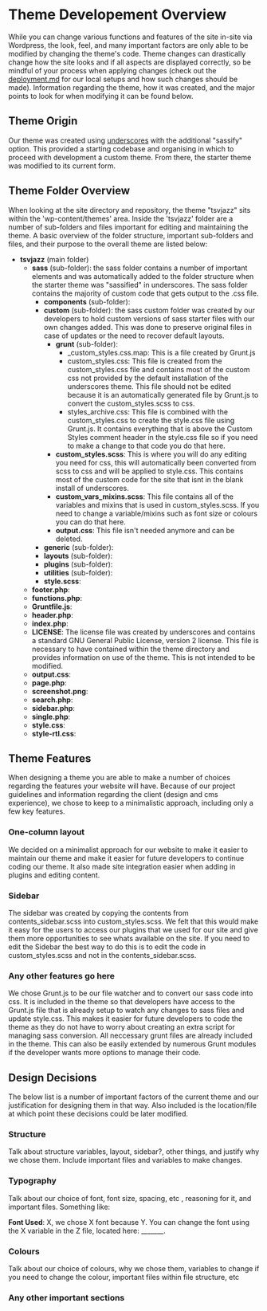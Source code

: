 # Theme Developement Overview

While you can change various functions and features of the site in-site via Wordpress, the look, feel, and many important factors are only able to be modified by changing the theme's code. Theme changes can drastically change how the site looks and if all aspects
are displayed correctly, so be mindful of your process when applying changes (check out the [deployment.md](/deployment.md) for our local setups and how such changes should be made). Information regarding the theme, how it was created, and the major points to look
for when modifying it can be found below.

## Theme Origin

Our theme was created using [underscores](https://underscores.me/) with the additional "sassify" option. This provided a starting codebase and organising in which to proceed with development a custom theme. From there, the starter theme was modified to its current form.

## Theme Folder Overview

When looking at the site directory and repository, the theme "tsvjazz" sits within the 'wp-content/themes' area. Inside the 'tsvjazz' folder are a number of sub-folders and files important for editing and maintaining the theme. A basic overview of the folder structure,
important sub-folders and files, and their purpose to the overall theme are listed below:

- **tsvjazz** (main folder)
  - **sass** (sub-folder): the sass folder contains a number of important elements and was automatically added to the folder structure when the starter theme was "sassified" in underscores. The sass folder contains the majority of custom code that gets output to the .css file.
      - **components** (sub-folder):
      - **custom** (sub-folder): the sass custom folder was created by our developers to hold custom versions of sass starter files with our own changes added. This was done to preserve original files in case of updates or the need to recover default layouts.
          - **grunt** (sub-folder):
              - _custom_styles.css.map: This is a file created by Grunt.js
              - custom_styles.css: This file is created from the custom_styles.css file and contains most of the custom css not provided by the default installation of                 the underscores theme. This file should not be edited because it is an automatically generated file by Grunt.js to convert the custom_styles.scss to                   css.
              - styles_archive.css: This file is combined with the custom_styles.css to create the style.css file using Grunt.js. It contains everything that is above                                     the Custom Styles comment header in the style.css file so if you need to make a change to that code you do that here.
          - **custom_styles.scss**: This is where you will do any editing you need for css, this will automatically been converted from scss to css and will be applied                                     to style.css. This contains most of the custom code for the site that isnt in the blank install of underscores.
          - **custom_vars_mixins.scss**: This file contains all of the variables and mixins that is used in custom_styles.scss. If you need to change a variable/mixins                                          such as font size or colours you can do that here.
          - **output.css**: This file isn't needed anymore and can be deleted.
      - **generic** (sub-folder):
      - **layouts** (sub-folder):
      - **plugins** (sub-folder):
      - **utilities** (sub-folder):
      - **style.scss**:
  - **footer.php**: 
  - **functions.php**:
  - **Gruntfile.js**:
  - **header.php**:
  - **index.php**:
  - **LICENSE**: The license file was created by underscores and contains a standard GNU General Public License, version 2 license. This file is necessary to have contained within the theme directory and provides information on use of the theme. This is not intended to be modified.
  - **output.css**:
  - **page.php**:
  - **screenshot.png**:
  - **search.php**:
  - **sidebar.php**:
  - **single.php**:
  - **style.css**:
  - **style-rtl.css**:

## Theme Features

When designing a theme you are able to make a number of choices regarding the features your website will have. Because of our project guidelines and information regarding the client (design and cms experience), we chose to keep to a minimalistic approach, including only a few key features.

### One-column layout

We decided on a minimalist approach for our website to make it easier to maintain our theme and make it easier for future developers to continue coding our theme. It also made site integration easier when adding in plugins and editing content.


### Sidebar

The sidebar was created by copying the contents from contents_sidebar.scss into custom_styles.scss. We felt that this would make it easy for the users to access our plugins that we used for our site and give them more opportunities to see whats available on the site. If you need to edit the Sidebar the best way to do this is to edit the code in custom_styles.scss and not in the contents_sidebar.scss.

### Any other features go here

We chose Grunt.js to be our file watcher and to convert our sass code into css. It is included in the theme so that developers have access to the Grunt.js file that is already setup to watch any changes to sass files and update style.css. This makes it easier for future developers to code the theme as they do not have to worry about creating an extra script for managing sass conversion. All neccessary grunt files are already included in the theme. This can also be easily extended by numerous Grunt modules if the developer wants more options to manage their code.

## Design Decisions

The below list is a number of important factors of the current theme and our justification for designing them in that way. Also included is the location/file at which point these decisions could be later modified.

### Structure

Talk about structure variables, layout, sidebar?, other things, and justify why we chose them. Include important files and variables to make changes.

### Typography

Talk about our choice of font, font size, spacing, etc , reasoning for it, and important files. Something like:

**Font Used**: X, we chose X font because Y. You can change the font using the X variable in the Z file, located here: _______.

### Colours

Talk about our choice of colours, why we chose them, variables to change if you need to change the colour, important files within file structure, etc

### Any other important sections
